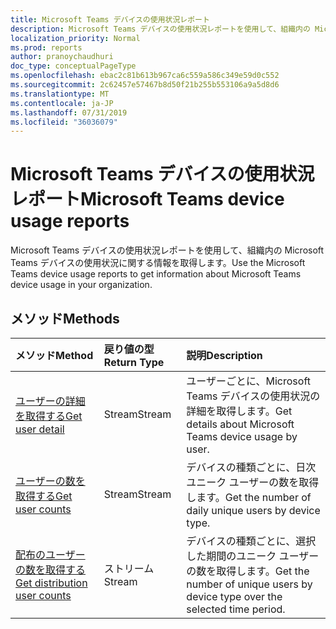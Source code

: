 ```yaml
---
title: Microsoft Teams デバイスの使用状況レポート
description: Microsoft Teams デバイスの使用状況レポートを使用して、組織内の Microsoft Teams デバイスの使用状況に関する情報を取得します。
localization_priority: Normal
ms.prod: reports
author: pranoychaudhuri
doc_type: conceptualPageType
ms.openlocfilehash: ebac2c81b613b967ca6c559a586c349e59d0c552
ms.sourcegitcommit: 2c62457e57467b8d50f21b255b553106a9a5d8d6
ms.translationtype: MT
ms.contentlocale: ja-JP
ms.lasthandoff: 07/31/2019
ms.locfileid: "36036079"
---
```

# <a name="microsoft-teams-device-usage-reports"></a><span data-ttu-id="c8d4e-103">Microsoft Teams デバイスの使用状況レポート</span><span class="sxs-lookup"><span data-stu-id="c8d4e-103">Microsoft Teams device usage reports</span></span>

<span data-ttu-id="c8d4e-104">Microsoft Teams デバイスの使用状況レポートを使用して、組織内の Microsoft Teams デバイスの使用状況に関する情報を取得します。</span><span class="sxs-lookup"><span data-stu-id="c8d4e-104">Use the Microsoft Teams device usage reports to get information about Microsoft Teams device usage in your organization.</span></span>

## <a name="methods"></a><span data-ttu-id="c8d4e-105">メソッド</span><span class="sxs-lookup"><span data-stu-id="c8d4e-105">Methods</span></span>

| <span data-ttu-id="c8d4e-106">メソッド</span><span class="sxs-lookup"><span data-stu-id="c8d4e-106">Method</span></span>                                   | <span data-ttu-id="c8d4e-107">戻り値の型</span><span class="sxs-lookup"><span data-stu-id="c8d4e-107">Return Type</span></span> | <span data-ttu-id="c8d4e-108">説明</span><span class="sxs-lookup"><span data-stu-id="c8d4e-108">Description</span></span>                              |
| :--------------------------------------- | :---------- | :--------------------------------------- |
| [<span data-ttu-id="c8d4e-109">ユーザーの詳細を取得する</span><span class="sxs-lookup"><span data-stu-id="c8d4e-109">Get user detail</span></span>](../api/reportroot-getteamsdeviceusageuserdetail.md) | <span data-ttu-id="c8d4e-110">Stream</span><span class="sxs-lookup"><span data-stu-id="c8d4e-110">Stream</span></span>      | <span data-ttu-id="c8d4e-111">ユーザーごとに、Microsoft Teams デバイスの使用状況の詳細を取得します。</span><span class="sxs-lookup"><span data-stu-id="c8d4e-111">Get details about Microsoft Teams device usage by user.</span></span> |
| [<span data-ttu-id="c8d4e-112">ユーザーの数を取得する</span><span class="sxs-lookup"><span data-stu-id="c8d4e-112">Get user counts</span></span>](../api/reportroot-getteamsdeviceusageusercounts.md) | <span data-ttu-id="c8d4e-113">Stream</span><span class="sxs-lookup"><span data-stu-id="c8d4e-113">Stream</span></span>      | <span data-ttu-id="c8d4e-114">デバイスの種類ごとに、日次ユニーク ユーザーの数を取得します。</span><span class="sxs-lookup"><span data-stu-id="c8d4e-114">Get the number of daily unique users by device type.</span></span> |
| [<span data-ttu-id="c8d4e-115">配布のユーザーの数を取得する</span><span class="sxs-lookup"><span data-stu-id="c8d4e-115">Get distribution user counts</span></span>](../api/reportroot-getteamsdeviceusagedistributionusercounts.md) | <span data-ttu-id="c8d4e-116">ストリーム</span><span class="sxs-lookup"><span data-stu-id="c8d4e-116">Stream</span></span>      | <span data-ttu-id="c8d4e-117">デバイスの種類ごとに、選択した期間のユニーク ユーザーの数を取得します。</span><span class="sxs-lookup"><span data-stu-id="c8d4e-117">Get the number of unique users by device type over the selected time period.</span></span> |
